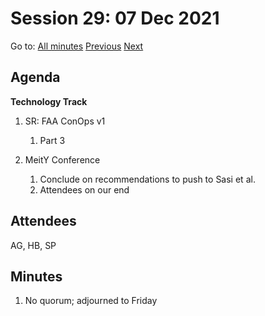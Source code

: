 # Session 29: 07 Dec 2021

Go to: [All minutes](../../index.md) [Previous](05.md) [Next](10.md)

## Agenda

**Technology Track**

1. SR: FAA ConOps v1
   
   1. Part 3
2. MeitY Conference
    1. Conclude on recommendations to push to Sasi et al.
    2. Attendees on our end


## Attendees

AG, HB, SP

## Minutes

1. No quorum; adjourned to Friday
